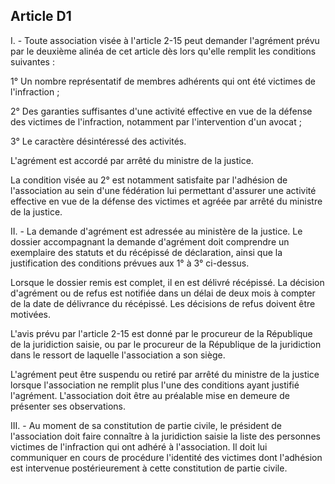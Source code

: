 Article D1
----
I. - Toute association visée à l'article 2-15 peut demander l'agrément prévu par
le deuxième alinéa de cet article dès lors qu'elle remplit les conditions
suivantes :

1° Un nombre représentatif de membres adhérents qui ont été victimes de
l'infraction ;

2° Des garanties suffisantes d'une activité effective en vue de la défense des
victimes de l'infraction, notamment par l'intervention d'un avocat ;

3° Le caractère désintéressé des activités.

L'agrément est accordé par arrêté du ministre de la justice.

La condition visée au 2° est notamment satisfaite par l'adhésion de
l'association au sein d'une fédération lui permettant d'assurer une activité
effective en vue de la défense des victimes et agréée par arrêté du ministre de
la justice.

II. - La demande d'agrément est adressée au ministère de la justice. Le dossier
accompagnant la demande d'agrément doit comprendre un exemplaire des statuts et
du récépissé de déclaration, ainsi que la justification des conditions prévues
aux 1° à 3° ci-dessus.

Lorsque le dossier remis est complet, il en est délivré récépissé. La décision
d'agrément ou de refus est notifiée dans un délai de deux mois à compter de la
date de délivrance du récépissé. Les décisions de refus doivent être motivées.

L'avis prévu par l'article 2-15 est donné par le procureur de la République de
la juridiction saisie, ou par le procureur de la République de la juridiction
dans le ressort de laquelle l'association a son siège.

L'agrément peut être suspendu ou retiré par arrêté du ministre de la justice
lorsque l'association ne remplit plus l'une des conditions ayant justifié
l'agrément. L'association doit être au préalable mise en demeure de présenter
ses observations.

III. - Au moment de sa constitution de partie civile, le président de
l'association doit faire connaître à la juridiction saisie la liste des
personnes victimes de l'infraction qui ont adhéré à l'association. Il doit lui
communiquer en cours de procédure l'identité des victimes dont l'adhésion est
intervenue postérieurement à cette constitution de partie civile.
